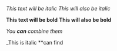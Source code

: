 *This text will be italic*
_This will also be italic_

**This text will be bold**
__This will also be bold__

_You **can** combine them_

_This is italic **can find 
